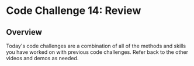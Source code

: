 # Code Challenge 14: Review

## Overview

Today's code challenges are a combination of all of the methods and skills you have worked on with previous code challenges. Refer back to the other videos and demos as needed.